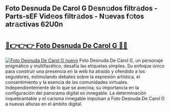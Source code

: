 ## Foto Desnuda De Carol G D𝚎sn𝚞dos filtr𝚊dos - Parts-sEF Vid𝚎os filtr𝚊dos - N𝚞evas f𝚘tos atr𝚊ctivas 62U0n

# <h2><a href="http://mba01ux.tromn.icu/?c=Foto+Desnuda+De+Carol+G">🔗👉👉👉 Foto Desnuda De Carol G 🔗🔗</a></h2>

[![Foto Desnuda De Carol G nuevo](https://i.imgur.com/pEAQMta.gif)](http://mba01ux.tromn.icu/?c=Foto+Desnuda+De+Carol+G)
Foto Desnuda De Carol G, un personaje enigmático y multifacético, desafía las etiquetas simples. Su enfoque único para construir una presencia en la web ha atraído y ofendido a los seguidores, estimulando debates sobre la expresión artística, el consentimiento y la esencia de las comunidades virtuales. Independientemente de lo que se avecina, su importancia en la configuración del panorama digital es innegable. La determinación inquebrantable y el carisma innegable impulsan a Foto Desnuda De Carol G a nuevas alturas en el ámbito digital.
